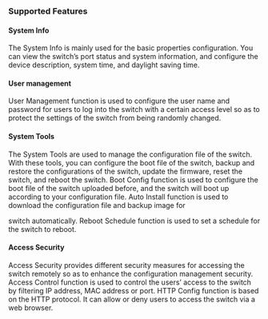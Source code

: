 ### Supported Features

#### System Info

The System Info is mainly used for the basic properties configuration. You can view the switch’s port status and system information, and configure the device description, system time, and daylight saving time.

#### User management

User Management function is used to configure the user name and password for users to log into the switch with a certain access level so as to protect the settings of the switch from being randomly changed.

#### System Tools

The System Tools are used to manage the configuration file of the switch. With these tools, you can configure the boot file of the switch, backup and restore the configurations of the switch, update the firmware, reset the switch, and reboot the switch. Boot Config function is used to configure the boot file of the switch uploaded before, and the switch will boot up according to your configuration file. Auto Install function is used to download the configuration file and backup image for

switch automatically. Reboot Schedule function is used to set a schedule for the switch to reboot.

#### Access Security

Access Security provides different security measures for accessing the switch remotely so as to enhance the configuration management security. Access Control function is used to control the users’ access to the switch by filtering IP address, MAC address or port. HTTP Config function is based on the HTTP protocol. It can allow or deny users to access the switch via a web browser.

